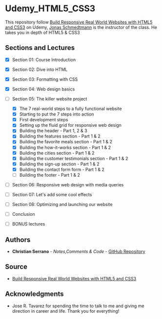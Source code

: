 # Udemy_HTML5_CSS3

This repository follow [Build Responsive Real World Websites with HTML5 and CSS3](https://www.udemy.com/design-and-develop-a-killer-website-with-html5-and-css3/) on Udemy, [Jonas Schmedtmann](https://www.udemy.com/user/jonasschmedtmann/) is the instructor of the class. He takes you in depth of HTML5 & CSS3

## Sections and Lectures

- [x] Section 01: Course Introduction
- [x] Section 02: Dive into HTML
- [x] Section 03: Formatting with CSS
- [x] Section 04: Web design basics
- [ ] Section 05: The killer website project
    - [x] The 7 real-world steps to a fully functional website
    - [x] Starting to put the 7 steps into action
    - [x] First development steps
    - [x] Setting up the fluid grid for responsive web design
    - [x] Building the header - Part 1, 2 & 3
    - [x] Building the features section - Part 1 & 2
    - [x] Building the favorite meals section - Part 1 & 2
    - [x] Building the how-it-works section - Part 1 & 2
    - [x] Building the cities section - Part 1 & 2
    - [x] Building the customer testimonials section - Part 1 & 2
    - [x] Building the sign-up section - Part 1 & 2
    - [x] Building the contact form form - Part 1 & 2
    - [ ] Building the footer - Part 1 & 2
- [ ] Section 06: Responsive web design with media queries
- [ ] Section 07: Let's add some cool effects
- [ ] Section 08: Optimizing and launching our website
- [ ] Conclusion
- [ ] BONUS lectures


## Authors
* **Christian Serrano** - *Notes,Comments & Code* - [GitHub Repository](https://github.com/561nano/Udemy_HTML5_CSS3)

## Source
* [Build Responsive Real World Websites with HTML5 and CSS3](https://www.udemy.com/design-and-develop-a-killer-website-with-html5-and-css3/)

## Acknowledgments
* Jose R. Tavarez for spending the time to talk to me and giving me direction in career and life. Thank you for everything!
